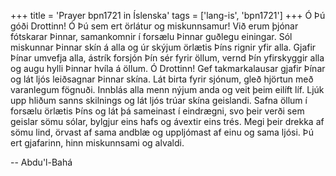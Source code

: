 +++
title = 'Prayer bpn1721 in Íslenska'
tags = ['lang-is', 'bpn1721']
+++
Ó Þú góði Drottinn! Ó Þú sem ert örlátur og miskunnsamur! Við erum þjónar fótskarar Þinn­ar, samankomnir í forsælu Þinnar guðlegu ein­ingar. Sól miskunnar Þinnar skín á alla og úr skýjum örlætis Þíns rignir yfir alla. Gjafir Þínar umvefja alla, ástrík forsjón Þín sér fyrir öllum, vernd Þín yfirskyggir alla og augu hylli Þinnar hvíla á öllum. Ó Drottinn! Gef takmarkalausar gjafir Þínar og lát ljós leiðsagnar Þinnar skína. Lát birta fyrir sjónum, gleð hjörtun með varanlegum fögnuði. Innblás alla menn nýjum anda og veit þeim eilíft líf. Ljúk upp hliðum sanns skilnings og lát ljós trúar skína geislandi. Safna öllum í forsælu örlætis Þíns og lát þá sameinast í eindrægni, svo þeir verði sem geislar sömu sólar, bylgjur eins hafs og ávextir eins trés. Megi þeir drekka af sömu lind, örvast af sama andblæ og uppljómast af einu og sama ljósi. Þú ert gjafarinn, hinn miskunnsami og alvaldi.

-- Abdu'l-Bahá

